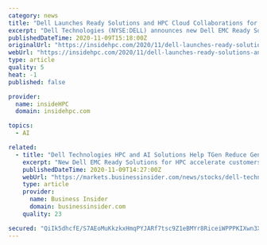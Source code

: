 ```yaml
---
category: news
title: "Dell Launches Ready Solutions and HPC Cloud Collaborations for AI, Life Sciences, Manufacturing"
excerpt: "Dell Technologies (NYSE:DELL) announces new Dell EMC Ready Solutions and high-performance computing (HPC) cloud service provider collaborations to accelerate AI and advanced computing innovation in healthcare,"
publishedDateTime: 2020-11-09T15:18:00Z
originalUrl: "https://insidehpc.com/2020/11/dell-launches-ready-solutions-and-hpc-cloud-collaborations-for-ai-life-sciences-manufacturing/"
webUrl: "https://insidehpc.com/2020/11/dell-launches-ready-solutions-and-hpc-cloud-collaborations-for-ai-life-sciences-manufacturing/"
type: article
quality: 5
heat: -1
published: false

provider:
  name: insideHPC
  domain: insidehpc.com

topics:
  - AI

related:
  - title: "Dell Technologies HPC and AI Solutions Help TGen Reduce Genome Sequencing Time from Two Weeks to Less Than Eight Hours"
    excerpt: "New Dell EMC Ready Solutions for HPC accelerate customers' time to deliver new products and services in healthcare, life sciences and manufacturing New software integrations for virtualized environments simplify HPC cluster management and provisioning in private and public clouds Dell Technologies (NYSE: DELL) announces new Dell EMC Ready Solutions and high-performance computing (HPC) cloud service provider collaborations to accelerate AI and advanced computing innovation in healthcare,"
    publishedDateTime: 2020-11-09T14:27:00Z
    webUrl: "https://markets.businessinsider.com/news/stocks/dell-technologies-hpc-and-ai-solutions-help-tgen-reduce-genome-sequencing-time-from-two-weeks-to-less-than-eight-hours-1029781663"
    type: article
    provider:
      name: Business Insider
      domain: businessinsider.com
    quality: 23

secured: "QiIk5dhcfE/S7AEoMuKkzkxHmqPYJARf7tsc9Z1eBMYr8RiceiWPPPKIXwn3XioqNXSeLVkCXqR7AudHAdWCzrlo5pNt3uM3mItyM2IoqLcBapCziJ4j5HoJ4QryoqhBvsLtyNa2JCIEwE6lNrOiu2BHDEz7V0+YEbIuQy0LeZ2DogINiYfB9Czbey/SoxrjugY8nVKREpdCcDYXwvrmlkpqmGAz1RrXZ8f5Tmuqmf63CpbKXFW1xraFMB2nXpX+sgtjiIIjLNUJC0UWvmEtLAcAr6MFK4LHYjKq9svOGv+d7ZrJbWerPpEJz2Rl50szhpMQKRJsOlqUK0hQanOMSHyHynusr3rUP610s6UBKj4=;97WKvEIVSMUFOo6lsB0VpA=="
---
```


